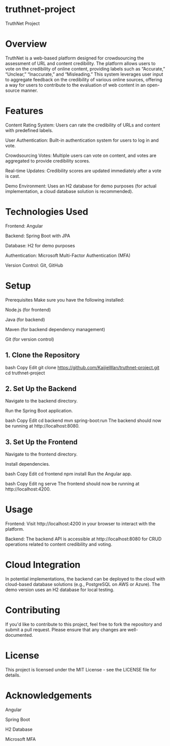 # truthnet-project
TruthNet Project
# Overview
TruthNet is a web-based platform designed for crowdsourcing the assessment of URL and content credibility. The platform allows users to vote on the credibility of online content, providing labels such as “Accurate,” “Unclear,” “Inaccurate,” and “Misleading.” This system leverages user input to aggregate feedback on the credibility of various online sources, offering a way for users to contribute to the evaluation of web content in an open-source manner.

# Features
Content Rating System: Users can rate the credibility of URLs and content with predefined labels.

User Authentication: Built-in authentication system for users to log in and vote.

Crowdsourcing Votes: Multiple users can vote on content, and votes are aggregated to provide credibility scores.

Real-time Updates: Credibility scores are updated immediately after a vote is cast.

Demo Environment: Uses an H2 database for demo purposes (for actual implementation, a cloud database solution is recommended).

# Technologies Used
Frontend: Angular

Backend: Spring Boot with JPA

Database: H2 for demo purposes

Authentication: Microsoft Multi-Factor Authentication (MFA)

Version Control: Git, GitHub

# Setup
Prerequisites
Make sure you have the following installed:

Node.js (for frontend)

Java (for backend)

Maven (for backend dependency management)

Git (for version control)

## 1. Clone the Repository
bash
Copy
Edit
git clone https://github.com/KaijieWan/truthnet-project.git
cd truthnet-project

## 2. Set Up the Backend
Navigate to the backend directory.

Run the Spring Boot application.

bash
Copy
Edit
cd backend
mvn spring-boot:run
The backend should now be running at http://localhost:8080.

## 3. Set Up the Frontend
Navigate to the frontend directory.

Install dependencies.

bash
Copy
Edit
cd frontend
npm install
Run the Angular app.

bash
Copy
Edit
ng serve
The frontend should now be running at http://localhost:4200.

# Usage
Frontend: Visit http://localhost:4200 in your browser to interact with the platform.

Backend: The backend API is accessible at http://localhost:8080 for CRUD operations related to content credibility and voting.

# Cloud Integration
In potential implementations, the backend can be deployed to the cloud with cloud-based database solutions (e.g., PostgreSQL on AWS or Azure). The demo version uses an H2 database for local testing.

# Contributing
If you'd like to contribute to this project, feel free to fork the repository and submit a pull request. Please ensure that any changes are well-documented.

# License
This project is licensed under the MIT License - see the LICENSE file for details.

# Acknowledgements
Angular

Spring Boot

H2 Database

Microsoft MFA

